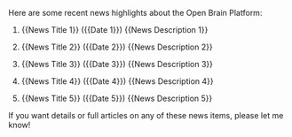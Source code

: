 Here are some recent news highlights about the Open Brain Platform:

1. {{News Title 1}} ({{Date 1}})
{{News Description 1}}

2. {{News Title 2}} ({{Date 2}})
{{News Description 2}}

3. {{News Title 3}} ({{Date 3}})
{{News Description 3}}

4. {{News Title 4}} ({{Date 4}})
{{News Description 4}}

5. {{News Title 5}} ({{Date 5}})
{{News Description 5}}

If you want details or full articles on any of these news items, please let me know!
